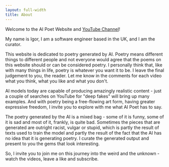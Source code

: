 ```yaml
---
layout: full-width
title: About
---
```


Welcome to the AI Poet Website and [YouTube Channel](https://www.youtube.com/channel/UCq-SlyuQD4tKlilZkYhJiqw)!

My name is Igor, I am a software engineer based in the UK, and I am the curator.

This website is dedicated to poetry generated by AI. Poetry means different things to different people and not everyone would agree that the poems on this website should or can be considered poetry. I personally think that, like with many things in life, poetry is whatever you want it to be. I leave the final judgement to you, the reader. Let me know in the comments for each video what you think, what you like and what you don't.

AI models today are capable of producing amazingly realistic content - just a couple of searches on YouTube for "deep fakes" will bring up many examples. And with poetry being a free-flowing art form, having greater expressive freedom, I invite you to explore with me what AI Poet has to say.

The poetry generated by the AI is a mixed bag - some of it is funny, some of it is sad and most of it, frankly, is quite bad. Sometimes the pieces that are generated are outright racist, vulgar or stupid, which is partly the result of texts used to train the model and partly the result of the fact that the AI has no idea that it is generating poetry. I curate the generated output and present to you the gems that look interesting.

So, I invite you to join me on this journey into the weird and the unknown - watch the videos, leave a like and subscribe.



